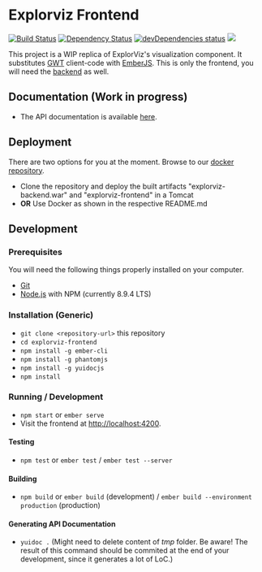 # Explorviz Frontend
<a href="https://travis-ci.org/ExplorViz/explorviz-frontend"><img src="https://travis-ci.org/ExplorViz/explorviz-frontend.svg?branch=master" alt="Build Status"></a>
<a href="https://david-dm.org/ExplorViz/explorviz-frontend"><img src="https://david-dm.org/ExplorViz/explorviz-frontend.svg?branch=master" alt="Dependency Status"></a>
<a href="https://david-dm.org/ExplorViz/explorviz-frontend?type=dev"><img src="https://david-dm.org/ExplorViz/explorviz-frontend/dev-status.svg" alt="devDependencies status"></a>
[![](https://img.shields.io/docker/pulls/explorviz/explorviz-docker.svg)](https://hub.docker.com/r/explorviz/explorviz-docker "Click to view the image on Docker Hub")

This project is a WIP replica of ExplorViz's visualization component. It substitutes [GWT](http://www.gwtproject.org/) client-code with [EmberJS](https://www.emberjs.com/). This is only the frontend, you will need the [backend](https://github.com/ExplorViz/explorviz-backend) as well.

## Documentation (Work in progress)
* The API documentation is available [here](https://explorviz.github.io/explorviz-frontend/).

## Deployment
There are two options for you at the moment. Browse to our [docker repository](https://github.com/ExplorViz/explorviz-docker). 
* Clone the repository and deploy the built artifacts "explorviz-backend.war" and "explorviz-frontend" in a Tomcat
* **OR** Use Docker as shown in the respective README.md

## Development

### Prerequisites

You will need the following things properly installed on your computer.

* [Git](http://git-scm.com/)
* [Node.js](http://nodejs.org/) with NPM (currently 8.9.4 LTS)

### Installation (Generic)

* `git clone <repository-url>` this repository
* `cd explorviz-frontend`
* `npm install -g ember-cli`
* `npm install -g phantomjs`
* `npm install -g yuidocjs`
* `npm install`

### Running / Development

* `npm start` or `ember serve`
* Visit the frontend at [http://localhost:4200](http://localhost:4200).

#### Testing

* `npm test` or `ember test` / `ember test --server`

#### Building

* `npm build` or `ember build` (development) / `ember build --environment production` (production)

#### Generating API Documentation
* `yuidoc .` (Might need to delete content of *tmp* folder. Be aware! The result of this command should be commited at the end of your development, since it generates a lot of LoC.)
